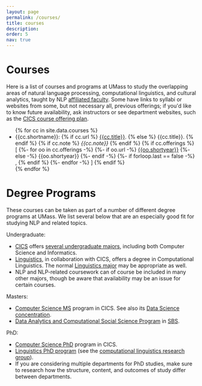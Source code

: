 ```yaml
---
layout: page
permalink: /courses/
title: courses
description:
order: 5
nav: true
---
```



<h1>Courses</h1>

<p>
Here is a list of courses and programs at UMass to study
the overlapping areas of
natural language processing, computational linguistics,
and cultural analytics,
taught by NLP <a href="../affiliates/">affiliated faculty</a>.
Some have links to syllabi or websites from some, but not necessary all, previous offerings;
if you'd like to know future availability,
ask instructors or see department websites, such as the
<a href="https://www.cics.umass.edu/content/course-offering-plan">CICS course offering plan</a>.
</p>

<ul>
{% for cc in site.data.courses %}
  <li>
    {{cc.shortname}}:
    {% if cc.url %}
      <a href="{{cc.url}}">{{cc.title}}</a>.
    {% else %}
      {{cc.title}}.
    {% endif %}
    {% if cc.note %}
      <i>{{cc.note}}</i>
    {% endif %}
    {% if cc.offerings %}
      <span class="offerings">[
      {%- for oo in cc.offerings -%}
        {%- if oo.url -%}
          <a href="{{oo.url}}">{{oo.shortyear}}</a>
        {%- else -%}
          {{oo.shortyear}}
        {%- endif -%}
        {%- if forloop.last == false -%}
          , 
        {% endif %}
      {%- endfor -%}
      ]
      </span>
    {% endif %}
  </li>
{% endfor %}
</ul>

<h1>Degree Programs</h1>

<p>These courses can be taken as part of a number of different degree programs at UMass. We list several below that are an especially good fit for studying NLP and related topics.</p>

<p>Undergraduate:</p>
<ul>
<li><a href="https://www.cics.umass.edu/">CICS</a> offers <a href="https://www.cics.umass.edu/degrees">several undergraduate majors</a>, including both Computer Science and Informatics.
<!-- The CS major includes an NLP concentration [TODO updated link?]. -->
</li>
<li><a href="https://www.umass.edu/linguistics/">Linguistics</a>, in collaboration with CICS, offers a degree in Computational Linguistics. The normal <a href="https://www.umass.edu/linguistics/linguistics-major">Linguistics major</a> may be appropriate as well.</li>
<li>NLP and NLP-related coursework can of course be included in many other majors, though be aware that availability may be an issue for certain courses.</li>
</ul>

<p>Masters:</p>
<ul>
<li><a href="https://www.cics.umass.edu/degree-program/masters">Computer Science MS</a> program in CICS.  See also its <a href="https://www.cics.umass.edu/grads/data-science-concentration-elective-requirements">Data Science concentration</a>.</li>
<li><a href="https://www.umass.edu/sbs/data-analytics-and-computational-social-science-program">Data Analytics and Computational Social Science Program</a> in <a href="https://www.umass.edu/sbs/">SBS</a>.
</li>
</ul>

<p>PhD: </p>
<ul>
<li><a href="https://www.cics.umass.edu/degree-program/doctoral">Computer Science PhD</a> program in CICS.</li>
<li><a href="https://www.umass.edu/linguistics/graduate-program-linguistics">Linguistics PhD program</a> (see the <a href="https://blogs.umass.edu/linguist/computational-linguistics/">computational linguistics research group</a>).</li>
<li>If you are considering multiple departments for PhD studies, make sure to research how the structure, content, and outcomes of study differ between departments.</li>
</ul>
